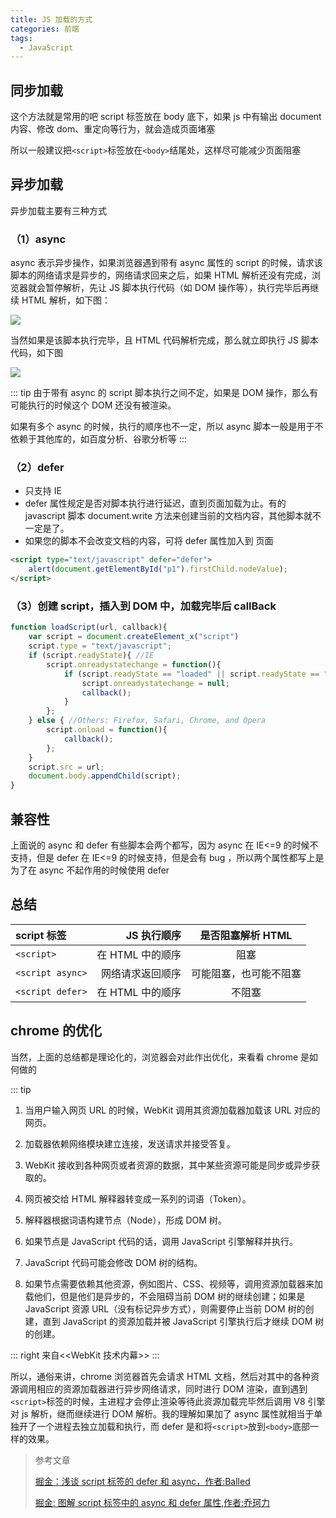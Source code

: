 ```yaml
---
title: JS 加载的方式
categories: 前端
tags:
  - JavaScript
---
```


## 同步加载

这个方法就是常用的吧 script 标签放在 body 底下，如果 js 中有输出 document 内容、修改 dom、重定向等行为，就会造成页面堵塞

所以一般建议把`<script>`标签放在`<body>`结尾处，这样尽可能减少页面阻塞

## 异步加载

异步加载主要有三种方式

### （1）async

async 表示异步操作，如果浏览器遇到带有 async 属性的 script 的时候，请求该脚本的网络请求是异步的，网络请求回来之后，如果 HTML 解析还没有完成，浏览器就会暂停解析，先让 JS 脚本执行代码（如 DOM 操作等），执行完毕后再继续 HTML 解析，如下图：

![](https://txy-tc-ly-1256104767.cos.ap-guangzhou.myqcloud.com/uPic/99xtWL.jpg)

当然如果是该脚本执行完毕，且 HTML 代码解析完成，那么就立即执行 JS 脚本代码，如下图

![](https://txy-tc-ly-1256104767.cos.ap-guangzhou.myqcloud.com/uPic/Bmvlwb.jpg)

::: tip
由于带有 async 的 script 脚本执行之间不定，如果是 DOM 操作，那么有可能执行的时候这个 DOM 还没有被渲染。

如果有多个 async 的时候，执行的顺序也不一定，所以 async 脚本一般是用于不依赖于其他库的，如百度分析、谷歌分析等
:::

### （2）defer

- 只支持 IE
- defer 属性规定是否对脚本执行进行延迟，直到页面加载为止。有的 javascript 脚本 document.write 方法来创建当前的文档内容，其他脚本就不一定是了。
- 如果您的脚本不会改变文档的内容，可将 defer 属性加入到 页面

```html
<script type="text/javascript" defer="defer"> 
    alert(document.getElementById("p1").firstChild.nodeValue); 
</script>
```

### （3）创建 script，插入到 DOM 中，加载完毕后 callBack

```javascript
function loadScript(url, callback){ 
    var script = document.createElement_x("script") 
    script.type = "text/javascript"; 
    if (script.readyState){ //IE 
        script.onreadystatechange = function(){ 
            if (script.readyState == "loaded" || script.readyState == "complete"){ 
                script.onreadystatechange = null; 
                callback(); 
            } 
        }; 
    } else { //Others: Firefox, Safari, Chrome, and Opera 
        script.onload = function(){ 
            callback(); 
        }; 
    } 
    script.src = url; 
    document.body.appendChild(script); 
}
```
## 兼容性

上面说的 async 和 defer 有些脚本会两个都写，因为 async 在 IE<=9 的时候不支持，但是 defer 在 IE<=9 的时候支持，但是会有 bug ，所以两个属性都写上是为了在 async 不起作用的时候使用 defer

## 总结

| script 标签 | JS 执行顺序 |是否阻塞解析 HTML |
| :-----| ----: | :----: |
| `<script>` | 在 HTML 中的顺序 | 阻塞 |
| `<script async>`| 网络请求返回顺序 | 可能阻塞，也可能不阻塞 |
| `<script defer>`| 在 HTML 中的顺序 | 不阻塞 |

## chrome 的优化

当然，上面的总结都是理论化的，浏览器会对此作出优化，来看看 chrome 是如何做的

::: tip

1. 当用户输入网页 URL 的时候，WebKit 调用其资源加载器加载该 URL 对应的网页。
        
2. 加载器依赖网络模块建立连接，发送请求并接受答复。

3. WebKit 接收到各种网页或者资源的数据，其中某些资源可能是同步或异步获取的。

4. 网页被交给 HTML 解释器转变成一系列的词语（Token）。

5. 解释器根据词语构建节点（Node），形成 DOM 树。

6. 如果节点是 JavaScript 代码的话，调用 JavaScript 引擎解释并执行。

7. JavaScript 代码可能会修改 DOM 树的结构。

8. 如果节点需要依赖其他资源，例如图片、CSS、视频等，调用资源加载器来加载他们，但是他们是异步的，不会阻碍当前 DOM 树的继续创建；如果是 JavaScript 资源 URL（没有标记异步方式），则需要停止当前 DOM 树的创建，直到 JavaScript 的资源加载并被 JavaScript 引擎执行后才继续 DOM 树的创建。

::: right
来自<<WebKit 技术内幕>>
:::

所以，通俗来讲，chrome 浏览器首先会请求 HTML 文档，然后对其中的各种资源调用相应的资源加载器进行异步网络请求，同时进行 DOM 渲染，直到遇到`<script>`标签的时候，主进程才会停止渲染等待此资源加载完毕然后调用 V8 引擎对 js 解析，继而继续进行 DOM 解析。我的理解如果加了 async 属性就相当于单独开了一个进程去独立加载和执行，而 defer 是和将`<script>`放到`<body>`底部一样的效果。



> 参考文章
>
> [掘金：浅谈 script 标签的 defer 和 async，作者:Balled](https://juejin.cn/post/6844903560879013896)
>
> [掘金: 图解 script 标签中的 async 和 defer 属性,作者:乔珂力](https://juejin.cn/post/6894629999215640583)
>
